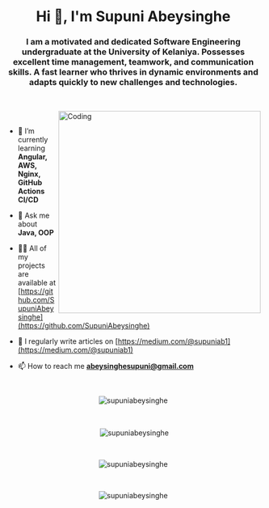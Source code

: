 
<h1 align="center">Hi 👋, I'm Supuni Abeysinghe</h1>
<h3 align="center">I am a motivated and dedicated Software Engineering undergraduate at the University of Kelaniya. Possesses excellent time management, teamwork, and communication skills. A fast learner who thrives in dynamic environments and adapts quickly to new challenges and technologies.</h3><br>

<img align="right" alt="Coding" width="400" src="https://mir-s3-cdn-cf.behance.net/project_modules/disp/601014116770475.6068beff4640a.gif"> <br>

- 🌱 I’m currently learning  **Angular, AWS, Nginx, GitHub Actions CI/CD**

- 💬 Ask me about **Java, OOP**

- 👨‍💻 All of my projects are available at [https://github.com/SupuniAbeysinghe](https://github.com/SupuniAbeysinghe)

- 📝 I regularly write articles on [https://medium.com/@supuniab1](https://medium.com/@supuniab1)

- 📫 How to reach me **abeysinghesupuni@gmail.com**
<br>



<p align="center"><img align="center" src="https://github-readme-stats.vercel.app/api/top-langs?username=supuniabeysinghe&show_icons=true&locale=en&layout=compact" alt="supuniabeysinghe" /></p><br>

<p align="center">&nbsp;<img align="center" src="https://github-readme-stats.vercel.app/api?username=supuniabeysinghe&show_icons=true&locale=en" alt="supuniabeysinghe" /></p>
<br>
<p align="center"><img align="center" src="https://github-readme-streak-stats.herokuapp.com/?user=supuniabeysinghe&" alt="supuniabeysinghe" /></p>
<br>
<p align="center"> <img src="https://komarev.com/ghpvc/?username=supuniabeysinghe&label=Profile%20views&color=0e75b6&style=flat" alt="supuniabeysinghe" /> </p>

